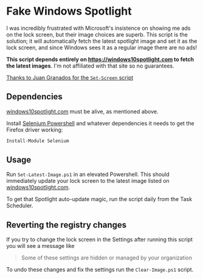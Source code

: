 # Fake Windows Spotlight

I was incredibly frustrated with Microsoft's insistence on showing me ads on the lock screen, but their image choices are superb. This script is the solution; it will automatically fetch the latest spotlight image and set it as the lock screen, and since Windows sees it as a regular image there are no ads!

**This script depends entirely on https://windows10spotlight.com to fetch the latest images**. I'm not affiliated with that site so no guarantees.

[Thanks to Juan Granados for the `Set-Screen` script](https://gallery.technet.microsoft.com/scriptcenter/Change-Lock-Screen-and-245b63a0)


## Dependencies

[windows10spotlight.com](https://windows10spotlight.com/) must be alive, as mentioned above.

Install [Selenium Powershell](https://github.com/adamdriscoll/selenium-powershell) and whatever dependencies it needs to get the Firefox driver working:

```powershell
Install-Module Selenium
```


## Usage

Run `Set-Latest-Image.ps1` in an elevated Powershell. This should immediately update your lock screen to the latest image listed on [windows10spotlight.com](https://windows10spotlight.com).

To get that Spotlight auto-update magic, run the script daily from the Task Scheduler.


## Reverting the registry changes

If you try to change the lock screen in the Settings after running this script you will see a message like
> Some of these settings are hidden or managed by your organization

To undo these changes and fix the settings run the `Clear-Image.ps1` script.
